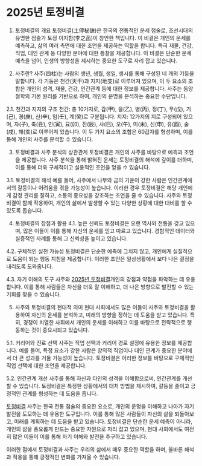 # 2025년 토정비결
1. 토정비결의 개요
토정비결(土停秘訣)은 한국의 전통적인 운세 점술로, 조선시대의 유명한 점술가 토정 이지함(李之菡)이 창안한 책입니다. 이 비결은 개인의 운세를 예측하고, 삶의 여러 측면에 대한 조언을 제공하는 역할을 합니다. 특히 재물, 건강, 직업, 대인 관계 등 다양한 분야에 대한 통찰을 제공합니다. 이 비결은 단순한 운세 예측을 넘어, 인생의 방향성을 제시하는 중요한 도구로 자리 잡고 있습니다.

2. 사주란?
사주(四柱)는 사람의 생년, 생월, 생일, 생시를 통해 구성된 네 개의 기둥을 말합니다. 각 기둥은 천간(天干)과 지지(地支)로 이루어져 있으며, 이 두 요소의 조합은 개인의 성격, 재물, 건강, 인간관계 등에 대한 정보를 제공합니다. 사주는 동양 철학의 기본 원리를 기반으로 하여, 개인의 운명을 분석하는 중요한 수단입니다.

2.1. 천간과 지지의 구조
천간: 총 10가지로, 갑(甲), 을(乙), 병(丙), 정(丁), 무(戊), 기(己), 경(庚), 신(辛), 임(壬), 계(癸)로 구분됩니다.
지지: 12가지의 지로 구성되어 있으며, 자(子), 축(丑), 인(寅), 묘(卯), 진(辰), 사(巳), 오(午), 미(未), 신(申), 유(酉), 술(戌), 해(亥)로 이루어져 있습니다.
이 두 가지 요소의 조합은 60갑자를 형성하며, 이를 통해 개인의 사주를 분석할 수 있습니다.

3. 토정비결과 사주 분석의 상관관계
토정비결은 개인의 사주를 바탕으로 예측과 조언을 제공합니다. 사주 분석을 통해 밝혀진 운세는 토정비결의 해석에 깊이를 더하며, 이를 통해 더욱 구체적이고 실용적인 조언을 얻을 수 있습니다.

3.1. 토정비결의 해석
예를 들어, 사주에서 나무와 금의 기운이 강한 사람은 인간관계에서의 갈등이나 어려움을 겪을 가능성이 높습니다. 이러한 경우 토정비결은 해당 개인에게 감정 관리를 잘하고, 소통의 중요성을 강조하는 조언을 줄 수 있습니다. 사주와 토정비결이 함께 작용하여, 개인의 삶에서 발생할 수 있는 다양한 상황에 대한 대비를 할 수 있도록 돕습니다.

4. 토정비결의 장점과 활용
4.1. 높은 신뢰도
토정비결은 오랜 역사와 전통을 갖고 있으며, 많은 이들이 이를 통해 자신의 운세를 믿고 따르고 있습니다. 경험적인 데이터와 실증적인 사례를 통해 그 신뢰성을 높이고 있습니다.

4.2. 구체적인 실천 가능성
토정비결은 단순한 예측에 그치지 않고, 개인에게 실질적으로 도움이 되는 행동 지침을 제공합니다. 이러한 조언은 일상생활에서 보다 나은 결정을 내리도록 도와줍니다.

4.3. 자기 이해의 도구
사주와 <a href="https://naver.me/FIfV6lPq">2025년 토정비결</a>개인의 강점과 약점을 파악하는 데 유용합니다. 이를 통해 사람들은 자신을 더욱 잘 이해하고, 더 나은 방향으로 발전할 수 있는 기회를 찾을 수 있습니다.

5. 사주와 토정비결의 현대적 의미
현대 사회에서도 많은 이들이 사주와 토정비결을 활용하여 자신의 운세를 분석하고, 미래의 방향을 정하는 데 도움을 받고 있습니다. 특히, 경쟁이 치열한 사회에서 개인의 운세를 이해하고 이를 바탕으로 전략적으로 행동하는 것이 중요시되고 있습니다.

5.1. 커리어와 진로 선택
사주는 직업 선택과 커리어 경로 설정에 유용한 정보를 제공합니다. 예를 들어, 특정 요소가 강한 사람은 창의적 직업이나 대인 관계가 중요한 분야에서 더 큰 성과를 거둘 가능성이 높습니다. 토정비결은 이러한 정보를 바탕으로 구체적인 직업 선택에 대한 조언을 제공합니다.

5.2. 인간관계 개선
사주를 통해 자신과 타인의 성격을 이해함으로써, 인간관계를 개선할 수 있습니다. 토정비결은 특정한 상황에서의 대처 방법을 제시하여, 갈등을 줄이고 긍정적인 관계를 형성하는 데 도움을 줍니다.
 
<a href="https://story.kakao.com/ch/tojeongbigyeol2">토정비결</a> 사주는 한국 전통 점술의 중요한 요소로, 개인의 운명을 이해하고 나아가 자기 발전을 도모하는 데 유용한 도구입니다. 이를 통해 많은 사람들이 자신의 삶을 되돌아보고, 미래를 계획하는 데 도움을 받고 있습니다. 토정비결은 단순한 운세 예측이 아니라, 개인의 삶을 풍요롭게 만드는 중요한 자원으로 자리 잡고 있으며, 현대 사회에서도 여전히 많은 이들이 이를 통해 자기 이해와 발전을 추구하고 있습니다.

이러한 점에서 토정비결과 사주는 우리의 삶에서 매우 중요한 역할을 하며, 올바른 해석과 적용을 통해 긍정적인 변화를 가져올 수 있습니다.
